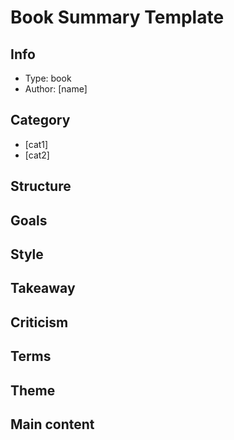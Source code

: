 # Book Summary Template

## Info
- Type: book
- Author: [name]

## Category
- [cat1]
- [cat2]

## Structure

## Goals

## Style

## Takeaway

## Criticism

## Terms

## Theme

## Main content